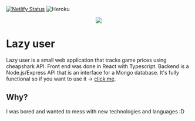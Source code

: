 [![Netlify Status](https://api.netlify.com/api/v1/badges/622bba2c-7f6b-4a2d-ab18-f0f7124701b4/deploy-status)](https://app.netlify.com/sites/hardcore-raman-df6a8c/deploys)
![Heroku](https://pyheroku-badge.herokuapp.com/?app=lazy-user-api&style=flat)


<p align="center">
    <img src="https://cdn.betterttv.net/emote/5ecbe33cf54be95e2a82ec94/3x"></img>
</p>

# Lazy user
Lazy user is a small web application that tracks game prices using cheapshark API. Front end was done in React with Typescript. Backend is a Node.js/Express API that is an interface for a Mongo database. It's fully functional so if you want to use it -> [click me](https://hardcore-raman-df6a8c.netlify.app/).

## Why?
I was bored and wanted to mess with new technologies and languages :D